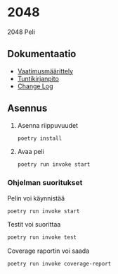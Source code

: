  # 2048

2048 Peli

## Dokumentaatio

- [Vaatimusmäärittely](https://github.com/BorisVer/ot-harjoitustyo/blob/master/dokumentaatio/vaatimusmaarittely.md)
- [Tuntikirjanpito](https://github.com/BorisVer/ot-harjoitustyo/blob/master/dokumentaatio/tuntikirjanpito.md)
- [Change Log](https://github.com/BorisVer/ot-harjoitustyo/blob/master/dokumentaatio/changelog.md)
 
## Asennus
1. Asenna riippuvuudet

   ```bash
   poetry install
   ```
   
2. Avaa peli

   ```bash
   poetry run invoke start
   ```

### Ohjelman suoritukset

Pelin voi käynnistää
   ```bash
   poetry run invoke start
   ```

Testit voi suorittaa
   ```bash
   poetry run invoke test
   ```

Coverage raportin voi saada
   ```bash
   poetry run invoke coverage-report
   ```
